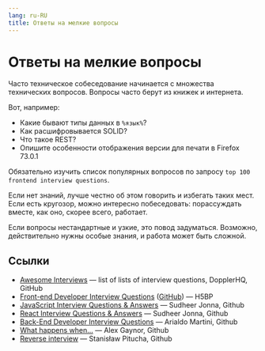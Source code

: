 ```yaml
---
lang: ru-RU
title: Ответы на мелкие вопросы
---
```

# Ответы на мелкие вопросы

Часто техническое собеседование начинается с множества технических вопросов. Вопросы часто берут из книжек и интернета.

Вот, например:
- Какие бывают типы данных в `%язык%`?
- Как расшифровывается SOLID?
- Что такое REST?
- Опишите особенности отображения версии для печати в Firefox 73.0.1 

Обязательно изучить список популярных вопросов по запросу `top 100 frontend interview questions`.

Если нет знаний, лучше честно об этом говорить и избегать таких мест. Если есть кругозор, можно интересно побеседовать: порассуждать вместе, как оно, скорее всего, работает.

Если вопросы нестандартные и узкие, это повод задуматься. Возможно, действительно нужны особые знания, и работа может быть сложной.

## Ссылки
- [Awesome Interviews](https://github.com/DopplerHQ/awesome-interview-questions) — list of lists of interview questions, DopplerHQ, GitHub
- [Front-end Developer Interview Questions](https://h5bp.org/Front-end-Developer-Interview-Questions/) ([GitHub](https://github.com/h5bp/Front-end-Developer-Interview-Questions)) — H5BP
- [JavaScript Interview Questions & Answers](https://github.com/sudheerj/javascript-interview-questions) — Sudheer Jonna, Github
- [React Interview Questions & Answers](https://github.com/sudheerj/reactjs-interview-questions) — Sudheer Jonna, Github
- [Back-End Developer Interview Questions](https://github.com/arialdomartini/Back-End-Developer-Interview-Questions) — Arialdo Martini, Github
- [What happens when...](https://github.com/alex/what-happens-when) — Alex Gaynor, Github
- [Reverse interview](https://github.com/viraptor/reverse-interview) — Stanisław Pitucha, Github